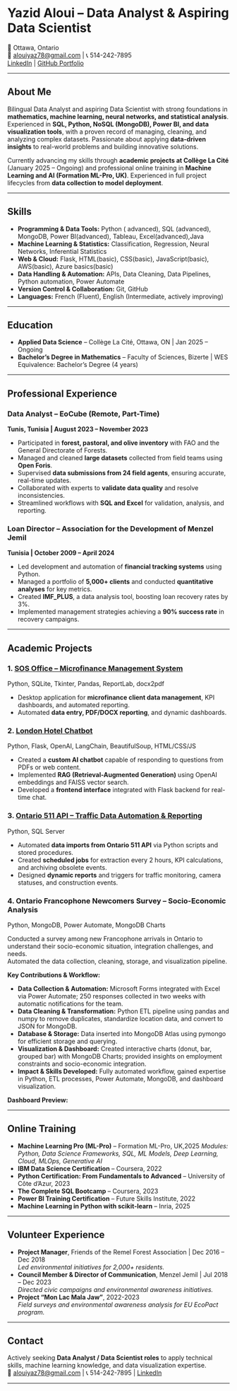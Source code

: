 # Yazid Aloui – Data Analyst & Aspiring Data Scientist

📍 Ottawa, Ontario  
📧 alouiyaz78@gmail.com | 📞 514-242-7895  
[LinkedIn](https://www.linkedin.com/in/yazidaloui/) | [GitHub Portfolio](https://github.com/alouiyaz78)

---

## About Me
Bilingual Data Analyst and aspiring Data Scientist with strong foundations in **mathematics, machine learning, neural networks, and statistical analysis**. Experienced in **SQL, Python, NoSQL (MongoDB), Power BI, and data visualization tools**, with a proven record of managing, cleaning, and analyzing complex datasets. Passionate about applying **data-driven insights** to real-world problems and building innovative solutions.

Currently advancing my skills through **academic projects at Collège La Cité** (January 2025 – Ongoing) and professional online training in **Machine Learning and AI (Formation ML-Pro, UK)**. Experienced in full project lifecycles from **data collection to model deployment**.

---

## Skills
- **Programming & Data Tools:** Python ( advanced), SQL (advanced), MongoDB, Power BI(advanced), Tableau, Excel(advanced),Java  
- **Machine Learning & Statistics:** Classification, Regression, Neural Networks, Inferential Statistics  
- **Web & Cloud:** Flask, HTML(basic), CSS(basic), JavaScript(basic), AWS(basic), Azure basics(basic)  
- **Data Handling & Automation:** APIs, Data Cleaning, Data Pipelines, Python automation, Power Automate  
- **Version Control & Collaboration:** Git, GitHub  
- **Languages:** French (Fluent), English (Intermediate, actively improving)  

---

## Education
- **Applied Data Science** – Collège La Cité, Ottawa, ON | Jan 2025 – Ongoing  
- **Bachelor’s Degree in Mathematics** – Faculty of Sciences, Bizerte | WES Equivalence: Bachelor’s Degree (4 years)  

---

## Professional Experience

### Data Analyst – EoCube (Remote, Part-Time)  
**Tunis, Tunisia | August 2023 – November 2023**  
- Participated in **forest, pastoral, and olive inventory** with FAO and the General Directorate of Forests.  
- Managed and cleaned **large datasets** collected from field teams using **Open Foris**.  
- Supervised **data submissions from 24 field agents**, ensuring accurate, real-time updates.  
- Collaborated with experts to **validate data quality** and resolve inconsistencies.  
- Streamlined workflows with **SQL and Excel** for validation, analysis, and reporting.  

### Loan Director – Association for the Development of Menzel Jemil  
**Tunisia | October 2009 – April 2024**  
- Led development and automation of **financial tracking systems** using Python.  
- Managed a portfolio of **5,000+ clients** and conducted **quantitative analyses** for key metrics.  
- Created **IMF_PLUS**, a data analysis tool, boosting loan recovery rates by 3%.  
- Implemented management strategies achieving a **90% success rate** in recovery campaigns.  

---

## Academic Projects 

### 1. [SOS Office – Microfinance Management System](https://github.com/alouiyaz78/SOS)  
Python, SQLite, Tkinter, Pandas, ReportLab, docx2pdf  
- Desktop application for **microfinance client data management**, KPI dashboards, and automated reporting.  
- Automated **data entry, PDF/DOCX reporting**, and dynamic dashboards.  

### 2. [London Hotel Chatbot](https://github.com/alouiyaz78/Chatbot)  
Python, Flask, OpenAI, LangChain, BeautifulSoup, HTML/CSS/JS  
- Created a **custom AI chatbot** capable of responding to questions from PDFs or web content.  
- Implemented **RAG (Retrieval-Augmented Generation)** using OpenAI embeddings and FAISS vector search.  
- Developed a **frontend interface** integrated with Flask backend for real-time chat.  

### 3. [Ontario 511 API – Traffic Data Automation & Reporting](https://github.com/alouiyaz78/Project_Ontario_511)  
Python, SQL Server  
- Automated **data imports from Ontario 511 API** via Python scripts and stored procedures.  
- Created **scheduled jobs** for extraction every 2 hours, KPI calculations, and archiving obsolete events.  
- Designed **dynamic reports** and triggers for traffic monitoring, camera statuses, and construction events.
### 4. Ontario Francophone Newcomers Survey – Socio-Economic Analysis
Python, MongoDB, Power Automate, MongoDB Charts

Conducted a survey among new Francophone arrivals in Ontario to understand their socio-economic situation, integration challenges, and needs.  
Automated the data collection, cleaning, storage, and visualization pipeline.

**Key Contributions & Workflow:**
- **Data Collection & Automation:** Microsoft Forms integrated with Excel via Power Automate; 250 responses collected in two weeks with automatic notifications for the team.
- **Data Cleaning & Transformation:** Python ETL pipeline using pandas and numpy to remove duplicates, standardize location data, and convert to JSON for MongoDB.
- **Database & Storage:** Data inserted into MongoDB Atlas using pymongo for efficient storage and querying.
- **Visualization & Dashboard:** Created interactive charts (donut, bar, grouped bar) with MongoDB Charts; provided insights on employment constraints and socio-economic integration.
- **Impact & Skills Developed:** Fully automated workflow, gained expertise in Python, ETL processes, Power Automate, MongoDB, and dashboard visualization.

**Dashboard Preview:**  


  

---

## Online Training
- **Machine Learning Pro (ML-Pro)** – Formation ML-Pro, UK,2025
  *Modules: Python, Data Science Frameworks, SQL, ML Models, Deep Learning, Cloud, MLOps, Generative AI*  
- **IBM Data Science Certification** – Coursera, 2022  
- **Python Certification: From Fundamentals to Advanced** – University of Côte d’Azur, 2023  
- **The Complete SQL Bootcamp** – Coursera, 2023  
- **Power BI Training Certification** – Future Skills Institute, 2022  
- **Machine Learning in Python with scikit-learn** – Inria, 2025  

---

## Volunteer Experience
- **Project Manager**, Friends of the Remel Forest Association | Dec 2016 – Dec 2018  
  *Led environmental initiatives for 2,000+ residents.*  
- **Council Member & Director of Communication**, Menzel Jemil | Jul 2018 – Dec 2023  
  *Directed civic campaigns and environmental awareness initiatives.*  
- **Project “Mon Lac Mala Jaw”**, 2022-2023  
  *Field surveys and environmental awareness analysis for EU EcoPact program.*  

---

## Contact
Actively seeking **Data Analyst / Data Scientist roles** to apply technical skills, machine learning knowledge, and data visualization expertise.  
📧 alouiyaz78@gmail.com | 📞 514-242-7895 | [LinkedIn](https://www.linkedin.com/in/yazidaloui/)  

---

